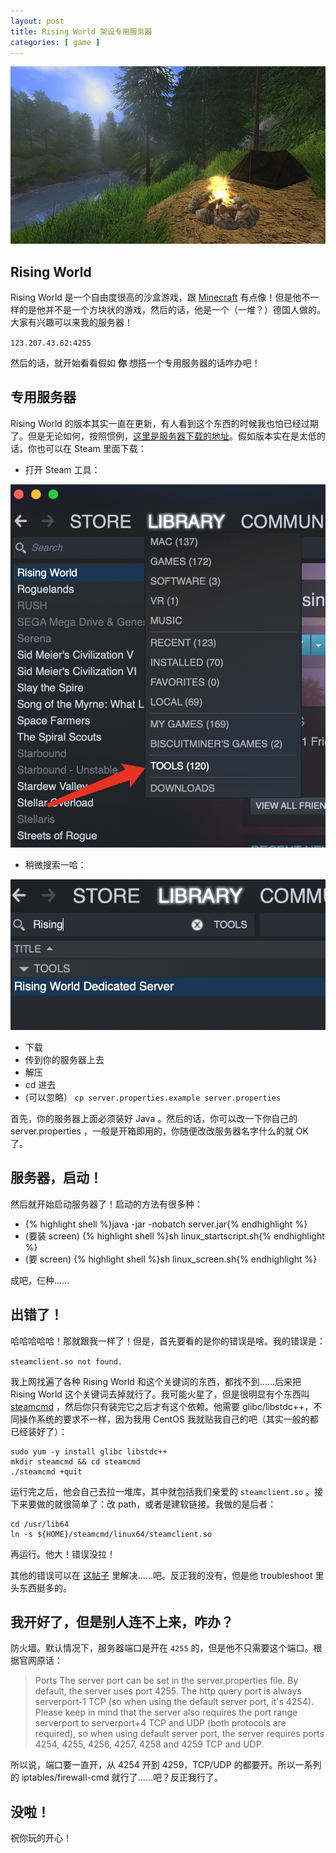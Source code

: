 ```yaml
---
layout: post
title: Rising World 架设专用服务器
categories: [ game ]
---
```


![Rising World!](/assets/rising_world.jpg)

## Rising World

Rising World 是一个自由度很高的沙盒游戏，跟 [Minecraft](https://minecraft.net) 有点像！但是他不一样的是他并不是一个方块状的游戏，然后的话，他是一个（一堆？）德国人做的。大家有兴趣可以来我的服务器！

`123.207.43.62:4255`

然后的话，就开始看看假如 __你__ 想搭一个专用服务器的话咋办吧！

## 专用服务器

Rising World 的版本其实一直在更新，有人看到这个东西的时候我也怕已经过期了。但是无论如何，按照惯例，[这里是服务器下载的地址](/assets/RisingWorldDedicatedServer.zip)。假如版本实在是太低的话，你也可以在 Steam 里面下载：

- 打开 Steam 工具：

![工具](/assets/tools.png)
- 稍微搜索一哈：

![找](/assets/server_search.png)
- 下载
- 传到你的服务器上去
- 解压
- cd 进去
- (可以忽略） `cp server.properties.example server.properties`

首先，你的服务器上面必须装好 Java 。然后的话，你可以改一下你自己的 server.properties ，一般是开箱即用的，你随便改改服务器名字什么的就 OK 了。

## 服务器，启动！

然后就开始启动服务器了！启动的方法有很多种：

- {% highlight shell %}java -jar -nobatch server.jar{% endhighlight %}
- (要装 screen) {% highlight shell %}sh linux_startscript.sh{% endhighlight %}
- (要 screen) {% highlight shell %}sh linux_screen.sh{% endhighlight %}

成吧，仨种……

## 出错了！

哈哈哈哈哈！那就跟我一样了！但是，首先要看的是你的错误是啥。我的错误是：

`steamclient.so not found.`

我上网找遍了各种 Rising World 和这个关键词的东西，都找不到……后来把 Rising World 这个关键词去掉就行了。我可能火星了，但是很明显有个东西叫 [steamcmd](https://developer.valvesoftware.com/wiki/SteamCMD:zh-cn) ，然后你只有装完它之后才有这个依赖。他需要 glibc/libstdc++，不同操作系统的要求不一样，因为我用 CentOS 我就贴我自己的吧（其实一般的都已经装好了）：

```shell
sudo yum -y install glibc libstdc++
mkdir steamcmd && cd steamcmd
./steamcmd +quit
```

运行完之后，他会自己去拉一堆库，其中就包括我们亲爱的 `steamclient.so` 。接下来要做的就很简单了：改 path，或者是建软链接。我做的是后者：

```shell
cd /usr/lib64
ln -s ${HOME}/steamcmd/linux64/steamclient.so
```

再运行。他大！错误没拉！

其他的错误可以在 [这帖子](https://steamcommunity.com/sharedfiles/filedetails/?id=788739671) 里解决……吧。反正我的没有，但是他 troubleshoot 里头东西挺多的。

## 我开好了，但是别人连不上来，咋办？

防火墙。默认情况下，服务器端口是开在 `4255` 的，但是他不只需要这个端口。根据官网原话：

> Ports
> The server port can be set in the server.properties file. By default, the server uses port 4255. The http query port is always serverport-1 TCP (so when using the default server port, it's 4254).
> Please keep in mind that the server also requires the port range serverport to serverport+4 TCP and UDP (both protocols are required), so when using default server port, the server requires ports 4254, 4255, 4256, 4257, 4258 and 4259 TCP and UDP.

所以说，端口要一直开，从 4254 开到 4259，TCP/UDP 的都要开。所以一系列的 iptables/firewall-cmd 就行了……吧？反正我行了。

## 没啦！

祝你玩的开心！
